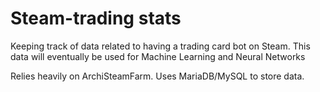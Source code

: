 # Steam-trading stats
Keeping track of data related to having a trading card bot on Steam. This data will eventually be used for Machine Learning and Neural Networks

Relies heavily on ArchiSteamFarm.
Uses MariaDB/MySQL to store data.
